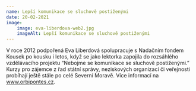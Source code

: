 ```yaml
---
name: Lepší komunikace se sluchově postiženými
date: 20-02-2021
image:
    image: eva-liberdova-web2.jpg
    imageAlt: Lepší komunikace se sluchově postiženými
---
```

V roce 2012 podpořená Eva Liberdová spolupracuje s Nadačním fondem Kousek po kousku i letos, když se jako lektorka zapojila do rozsáhlého vzdělávacího projektu &#8220;Nebojme se komunikace se sluchově postiženými.&#8221; Kurzy pro zájemce z řad státní správy, neziskových organizací či veřejnosti probíhají ještě stále po celé Severní Moravě. Více informací na www.orbipontes.cz.
